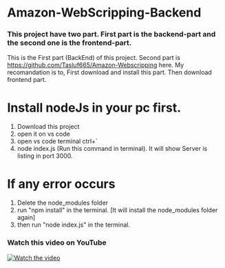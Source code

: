# Amazon-WebScripping-Backend
### This project have two part. First part is the backend-part and the second one is the frontend-part.

This is the First part (BackEnd) of this project. Second part is https://github.com/Tasluf665/Amazon-Webscripping here. My recomandation is to, First download and install this part. Then download frontend part.

# Install nodeJs in your pc first. 

1. Download this project
2. open it on vs code
3. open vs code terminal ctrl+`
4. node index.js (Run this command in terminal). It will show Server is listing in port 3000. 

# If any error occurs

1. Delete the node_modules folder
2. run "npm install" in the terminal. [It will install the node_modules folder again]
3. then run "node index.js" in the terminal.

### Watch this video on YouTube

[![Watch the video](https://i.imgur.com/drQHcX8.png)](https://youtu.be/On_pHccOYw0)
